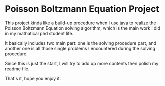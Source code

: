 # Poisson Boltzmann Equation Project
This project kinda like a build-up procedure when I use java to realize the Poisson Boltzmann Equation solving algorithm, which is the main work i did in my mathatical phd student life.

It basically includes two main part: one is the solving procedure part, and another one is all those single problems I encountered during the solving procedure.

Since this is just the start, I will try to add up more contents then polish my readme file.

That's it, hope you enjoy it.
